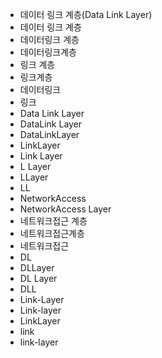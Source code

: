 - 데이터 링크 계층(Data Link Layer)
- 데이터 링크 계층
- 데이터링크 계층
- 데이터링크계층
- 링크 계층
- 링크계층
- 데이터링크
- 링크
- Data Link Layer
- DataLink Layer
- DataLinkLayer
- LinkLayer
- Link Layer
- L Layer
- LLayer
- LL
- NetworkAccess
- NetworkAccess Layer
- 네트워크접근 계층
- 네트워크접근계층
- 네트워크접근
- DL
- DLLayer
- DL Layer
- DLL
- Link-Layer
- Link-layer
- LinkLayer
- link
- link-layer
